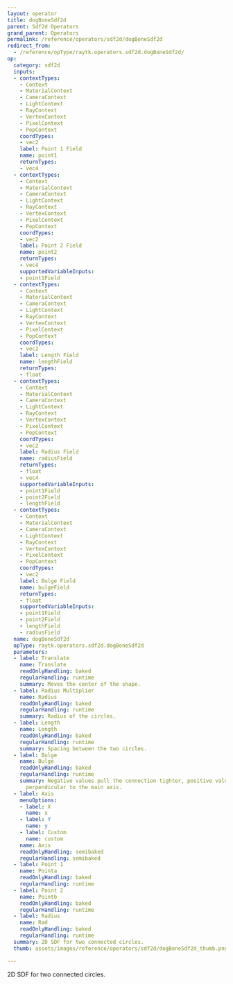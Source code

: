 ```yaml
---
layout: operator
title: dogBoneSdf2d
parent: Sdf2d Operators
grand_parent: Operators
permalink: /reference/operators/sdf2d/dogBoneSdf2d
redirect_from:
  - /reference/opType/raytk.operators.sdf2d.dogBoneSdf2d/
op:
  category: sdf2d
  inputs:
  - contextTypes:
    - Context
    - MaterialContext
    - CameraContext
    - LightContext
    - RayContext
    - VertexContext
    - PixelContext
    - PopContext
    coordTypes:
    - vec2
    label: Point 1 Field
    name: point1
    returnTypes:
    - vec4
  - contextTypes:
    - Context
    - MaterialContext
    - CameraContext
    - LightContext
    - RayContext
    - VertexContext
    - PixelContext
    - PopContext
    coordTypes:
    - vec2
    label: Point 2 Field
    name: point2
    returnTypes:
    - vec4
    supportedVariableInputs:
    - point1Field
  - contextTypes:
    - Context
    - MaterialContext
    - CameraContext
    - LightContext
    - RayContext
    - VertexContext
    - PixelContext
    - PopContext
    coordTypes:
    - vec2
    label: Length Field
    name: lengthField
    returnTypes:
    - float
  - contextTypes:
    - Context
    - MaterialContext
    - CameraContext
    - LightContext
    - RayContext
    - VertexContext
    - PixelContext
    - PopContext
    coordTypes:
    - vec2
    label: Radius Field
    name: radiusField
    returnTypes:
    - float
    - vec4
    supportedVariableInputs:
    - point1Field
    - point2Field
    - lengthField
  - contextTypes:
    - Context
    - MaterialContext
    - CameraContext
    - LightContext
    - RayContext
    - VertexContext
    - PixelContext
    - PopContext
    coordTypes:
    - vec2
    label: Bulge Field
    name: bulgeField
    returnTypes:
    - float
    supportedVariableInputs:
    - point1Field
    - point2Field
    - lengthField
    - radiusField
  name: dogBoneSdf2d
  opType: raytk.operators.sdf2d.dogBoneSdf2d
  parameters:
  - label: Translate
    name: Translate
    readOnlyHandling: baked
    regularHandling: runtime
    summary: Moves the center of the shape.
  - label: Radius Multiplier
    name: Radius
    readOnlyHandling: baked
    regularHandling: runtime
    summary: Radius of the circles.
  - label: Length
    name: Length
    readOnlyHandling: baked
    regularHandling: runtime
    summary: Spacing between the two circles.
  - label: Bulge
    name: Bulge
    readOnlyHandling: baked
    regularHandling: runtime
    summary: Negative values pull the connection tighter, positive values bulge out
      perpendicular to the main axis.
  - label: Axis
    menuOptions:
    - label: X
      name: x
    - label: Y
      name: y
    - label: Custom
      name: custom
    name: Axis
    readOnlyHandling: semibaked
    regularHandling: semibaked
  - label: Point 1
    name: Pointa
    readOnlyHandling: baked
    regularHandling: runtime
  - label: Point 2
    name: Pointb
    readOnlyHandling: baked
    regularHandling: runtime
  - label: Radius
    name: Rad
    readOnlyHandling: baked
    regularHandling: runtime
  summary: 2D SDF for two connected circles.
  thumb: assets/images/reference/operators/sdf2d/dogBoneSdf2d_thumb.png

---
```



2D SDF for two connected circles.